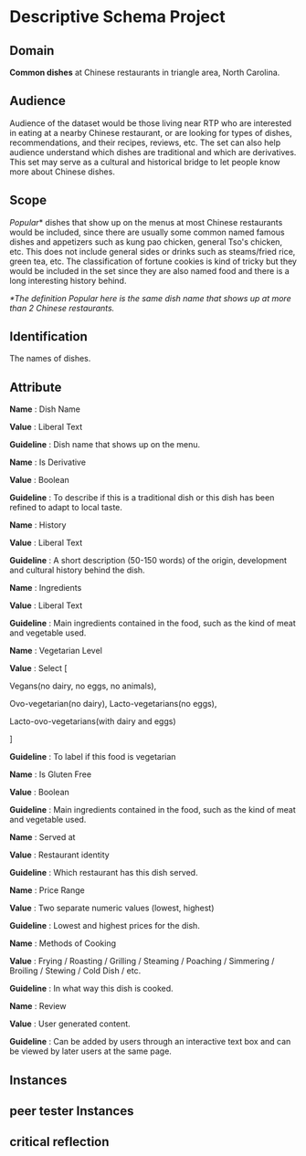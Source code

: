 # Descriptive Schema Project

## Domain

**Common dishes** at Chinese restaurants in triangle area, North Carolina.

## Audience

Audience of the dataset would be those living near RTP who are interested in eating at a nearby Chinese restaurant, or are looking for types of dishes, recommendations, and their recipes, reviews, etc. The set can also help audience understand which dishes are traditional and which are derivatives. This set may serve as a cultural and historical bridge to let people know more about Chinese dishes.

## Scope

_Popular_\* dishes that show up on the menus at most Chinese restaurants would be included, since there are usually some common named famous dishes and appetizers such as kung pao chicken, general Tso&#39;s chicken, etc. This does not include general sides or drinks such as steams/fried rice, green tea, etc. The classification of fortune cookies is kind of tricky but they would be included in the set since they are also named food and there is a long interesting history behind.

_\*The definition Popular here is the same dish name that shows up at more than 2 Chinese restaurants._

## Identification

The names of dishes.

## Attribute

**Name** :  Dish Name

**Value** :  Liberal Text

**Guideline** :  Dish name that shows up on the menu.

**Name** :  Is Derivative

**Value** :  Boolean

**Guideline** :  To describe if this is a traditional dish or this dish has been refined to adapt to local taste.

**Name** :  History

**Value** :  Liberal Text

**Guideline** :  A short description (50-150 words) of the origin, development and cultural history behind the dish.

**Name** :  Ingredients

**Value** :  Liberal Text

**Guideline** :  Main ingredients contained in the food, such as the kind of meat and vegetable used.

**Name** :  Vegetarian Level

**Value** :  Select [

Vegans(no dairy, no eggs, no animals),

Ovo-vegetarian(no dairy), Lacto-vegetarians(no eggs),

Lacto-ovo-vegetarians(with dairy and eggs)

]

**Guideline** :  To label if this food is vegetarian

**Name** :  Is Gluten Free

**Value** :  Boolean

**Guideline** :  Main ingredients contained in the food, such as the kind of meat and vegetable used.

**Name** :  Served at

**Value** :  Restaurant identity

**Guideline** :  Which restaurant has this dish served.

**Name** :  Price Range

**Value** :  Two separate numeric values (lowest, highest)

**Guideline** :  Lowest and highest prices for the dish.

**Name** :  Methods of Cooking

**Value** :  Frying / Roasting / Grilling / Steaming / Poaching / Simmering / Broiling / Stewing / Cold Dish / etc.

**Guideline** :  In what way this dish is cooked.

**Name** :  Review

**Value** :  User generated content.

**Guideline** :  Can be added by users through an interactive text box and can be viewed by later users at the same page.

## Instances

## peer tester Instances

## critical reflection
